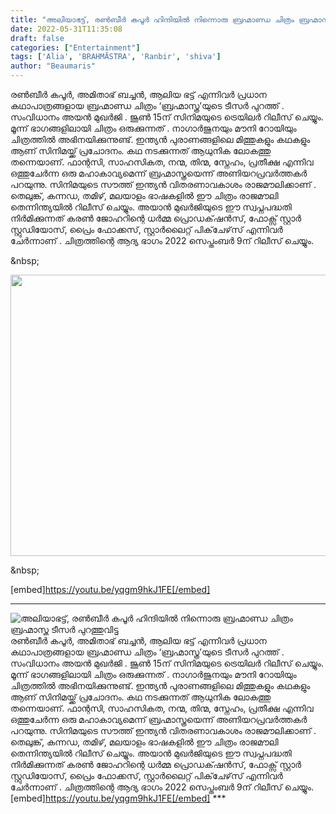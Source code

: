 ```yaml
---
title: "അലിയാഭട്ട്, രൺബീർ കപൂർ ഹിന്ദിയിൽ നിന്നൊരു ബ്രഹ്മാണ്ഡ ചിത്രം ബ്രഹ്മാസ്ത്ര ടീസർ പുറത്തുവിട്ടു"
date: 2022-05-31T11:35:08
draft: false
categories: ["Entertainment"]
tags: ['Alia', 'BRAHMĀSTRA', 'Ranbir', 'shiva']
author: "Beaumaris"
---
```


രൺബീർ കപൂർ, അമിതാഭ് ബച്ചൻ, ആലിയ ഭട്ട് എന്നിവർ പ്രധാന കഥാപാത്രങ്ങളായ ബ്രഹ്മാണ്ഡ ചിത്രം ‘ബ്രഹ്മാസ്ത്ര’യുടെ ടീസർ പുറത്ത് . സംവിധാനം അയൻ മുഖർജി . ജൂൺ 15ന് സിനിമയുടെ ട്രെയിലർ റിലീസ് ചെയ്യും. മൂന്ന് ഭാഗങ്ങളിലായി ചിത്രം ഒരുക്കുന്നത് . നാഗാർജുനയും മൗനി റോയിയും ചിത്രത്തിൽ
അഭിനയിക്കുന്നുണ്ട്. ഇന്ത്യൻ പുരാണങ്ങളിലെ മിത്തുകളും കഥകളും ആണ് സിനിമയ്ക്ക് പ്രചോദനം. കഥ നടക്കുന്നത് ആധുനിക ലോകത്തു തന്നെയാണ്. ഫാന്റസി, സാഹസികത, നന്മ, തിന്മ, സ്നേഹം, പ്രതീക്ഷ എന്നിവ ഒത്തുചേർന്ന ഒരു മഹാകാവ്യമെന്ന് ബ്രഹ്മാസ്ത്രയെന്ന് അണിയറപ്രവര്‍ത്തകർ പറയുന്നു. സിനിമയുടെ സൗത്ത് ഇന്ത്യൻ വിതരണാവകാശം രാജമൗലിക്കാണ് . തെലുങ്ക്, കന്നഡ, തമിഴ്, മലയാളം ഭാഷകളിൽ ഈ ചിത്രം രാജമൗലി തെന്നിന്ത്യയിൽ റിലീസ് ചെയ്യും. അയാൻ മുഖർജിയുടെ ഈ സ്വപ്നപദ്ധതി നിർമിക്കുന്നത് കരൺ ജോഹറിന്റെ ധർമ്മ പ്രൊഡക്‌ഷൻസ്, ഫോക്സ് സ്റ്റാർ സ്റ്റുഡിയോസ്, പ്രൈം ഫോക്കസ്, സ്റ്റാർലൈറ്റ് പിക്‌ചേഴ്‌സ് എന്നിവർ ചേർന്നാണ് . ചിത്രത്തിന്റെ ആദ്യ ഭാഗം 2022 സെപ്തംബർ 9ന് റിലീസ് ചെയ്യും.

&amp;nbsp;

<img class="size-full wp-image-337394 aligncenter" src="https://cdn.boolokam.com/articles/2022/05/dwdwdwdfff.jpeg" alt="" width="620" height="450" />

&amp;nbsp;

[embed]https://youtu.be/yqgm9hkJ1FE[/embed]

***


![അലിയാഭട്ട്, രൺബീർ കപൂർ ഹിന്ദിയിൽ നിന്നൊരു ബ്രഹ്മാണ്ഡ ചിത്രം ബ്രഹ്മാസ്ത്ര ടീസർ പുറത്തുവിട്ടു](https://cdn.boolokam.com/articles/2022/05/dwdwdwdfff.jpeg)രൺബീർ കപൂർ, അമിതാഭ് ബച്ചൻ, ആലിയ ഭട്ട് എന്നിവർ പ്രധാന കഥാപാത്രങ്ങളായ ബ്രഹ്മാണ്ഡ ചിത്രം ‘ബ്രഹ്മാസ്ത്ര’യുടെ ടീസർ പുറത്ത് . സംവിധാനം അയൻ മുഖർജി . ജൂൺ 15ന് സിനിമയുടെ ട്രെയിലർ റിലീസ് ചെയ്യും. മൂന്ന് ഭാഗങ്ങളിലായി ചിത്രം ഒരുക്കുന്നത് . നാഗാർജുനയും മൗനി റോയിയും ചിത്രത്തിൽ അഭിനയിക്കുന്നുണ്ട്. ഇന്ത്യൻ പുരാണങ്ങളിലെ മിത്തുകളും കഥകളും ആണ് സിനിമയ്ക്ക് പ്രചോദനം. കഥ നടക്കുന്നത് ആധുനിക ലോകത്തു തന്നെയാണ്. ഫാന്റസി, സാഹസികത, നന്മ, തിന്മ, സ്നേഹം, പ്രതീക്ഷ എന്നിവ ഒത്തുചേർന്ന ഒരു മഹാകാവ്യമെന്ന് ബ്രഹ്മാസ്ത്രയെന്ന് അണിയറപ്രവര്‍ത്തകർ പറയുന്നു. സിനിമയുടെ സൗത്ത് ഇന്ത്യൻ വിതരണാവകാശം രാജമൗലിക്കാണ് . തെലുങ്ക്, കന്നഡ, തമിഴ്, മലയാളം ഭാഷകളിൽ ഈ ചിത്രം രാജമൗലി തെന്നിന്ത്യയിൽ റിലീസ് ചെയ്യും. അയാൻ മുഖർജിയുടെ ഈ സ്വപ്നപദ്ധതി നിർമിക്കുന്നത് കരൺ ജോഹറിന്റെ ധർമ്മ പ്രൊഡക്‌ഷൻസ്, ഫോക്സ് സ്റ്റാർ സ്റ്റുഡിയോസ്, പ്രൈം ഫോക്കസ്, സ്റ്റാർലൈറ്റ് പിക്‌ചേഴ്‌സ് എന്നിവർ ചേർന്നാണ് . ചിത്രത്തിന്റെ ആദ്യ ഭാഗം 2022 സെപ്തംബർ 9ന് റിലീസ് ചെയ്യും. &nbsp; &nbsp; [embed]https://youtu.be/yqgm9hkJ1FE[/embed] ***
